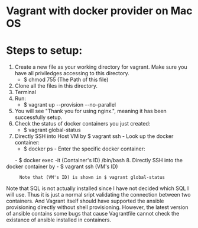 # Vagrant with docker provider on Mac OS

           
# Steps to setup:
  1. Create a new file as your working directory for vagrant. Make sure you have all priviledges accessing to this directory.
       - $ chmod 755 (The Path of this file) 
  2. Clone all the files in this directory.
  3. Terminal
  4. Run:
       - $ vagrant up --provision --no-parallel
  5. You will see "Thank you for using nginx.", meaning it has been successfully setup.
  6. Check the status of docker containers you just created:
       - $ vagrant global-status
  7. Directly SSH into Host VM by $ vagrant ssh 
    - Look up the docker container:
       - $ docker ps 
    - Enter the specific docker container:
    
       - $ docker exec -it (Container's ID) /bin/bash
  8. Directly SSH into the docker container by 
       - $ vagrant ssh (VM's ID)
       
         Note that (VM's ID) is shown in $ vagrant global-status

  
Note that SQL is not actually installed since I have not decided which SQL I will use. Thus it is just a normal sript validating the connection between two containers. And Vagrant itself should have supported the ansible provisioning directly without shell provisioning. However, the latest version of ansible contains some bugs that cause Vagrantfile cannot check the existance of ansible installed in containers.
